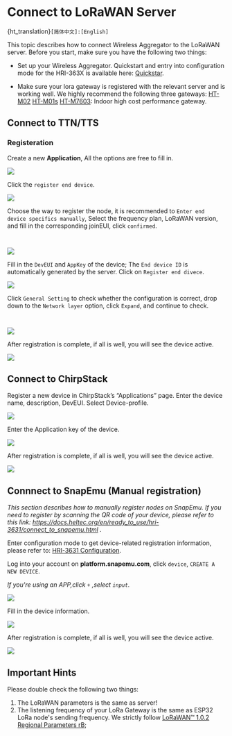 # Connect to LoRaWAN Server

{ht_translation}`[简体中文]:[English]`

This topic describes how to connect Wireless Aggregator to the LoRaWAN server. Before you start, make sure you have the following two things:

- Set up your Wireless Aggregator. Quickstart and entry into configuration mode for the HRI-363X is available here: [Quickstar](https://docs.heltec.org/en/ready_to_use/3631/quick_start.html).

- Make sure your lora gateway is registered with the relevant server and is working well.
We highly recommend the following three gateways:
[HT-M02](https://heltec.org/project/ht-m02-v2/)  [HT-M01s](https://heltec.org/project/ht-m01s-v2/)  [HT-M7603](https://heltec.org/project/ht-m7603/): Indoor high cost performance gateway.

## Connect to TTN/TTS
### Registeration
Create a new **Application**, All the options are free to fill in.

![](img/08.png)

Click the `register end device`.

![](img/09.png)

Choose the way to register the node, it is recommended to `Enter end device specifics manually`, Select the frequency plan, LoRaWAN version, and fill in the corresponding joinEUI, click `confirmed`.

``` {Tip} joinEUI corresponds to AppEUI on the device.

```

``` {Tip} As of November 2023, Heltec's products use LoRaWAN1.0.2 revision B.

```
![](img/10.png)

Fill in the `DevEUI` and `AppKey` of the device; The `End device ID` is automatically generated by the server. Click on `Register end divece`.

![](img/11.png)

Click `General Setting` to check whether the configuration is correct, drop down to the `Network layer` option, click `Expand`, and continue to check.

``` {Tip} The General Setting option is On the upper right corner. Be careful not to choose the wrong one. The General Setting option on the left is used to change the parameters of the Application.

```

``` {Tip} The default is Class_A after registration, and if the node is Class_C or Class_B, it needs to be selected and saved here.

```

![](img/12.png)

After registration is complete, if all is well, you will see the device active.

![](img/13.jpg)

## Connect to ChirpStack

Register a new device in ChirpStack’s “Applications” page. Enter the device name, description, DevEUI. Select Device-profile.

![](img/20.png)

Enter the Application key of the device.

![](img/21.png)

After registration is complete, if all is well, you will see the device active.

![](img/22.png)

## Connnect to SnapEmu (Manual registration)

*This section describes how to manually register nodes on SnapEmu. If you need to register by scanning the QR code of your device, please refer to this link: https://docs.heltec.org/en/ready_to_use/hri-3631/connect_to_snapemu.html .*

Enter configuration mode to get device-related registration information, please refer to: [HRI-3631 Configuration](https://docs.heltec.org/en/ready_to_use/hri-3631/quick_start.html#).

Log into your account on **platform.snapemu.com**, click `device`, `CREATE A NEW DEVICE`.

 *If you're using an APP,click `+` ,select `input`.*

![](img/platformcreate.png)

Fill in the device information.

![](img/platformregister.png)

After registration is complete, if all is well, you will see the device active.

![](img/platformcreategate.png)

## Important Hints

Please double check the following two things:

1. The LoRaWAN parameters is the same as server!
2. The listening frequency of your LoRa Gateway is the same as ESP32 LoRa node's sending frequency. We strictly follow [LoRaWAN™ 1.0.2 Regional Parameters rB](https://resource.heltec.cn/download/LoRaWANRegionalParametersv1.0.2_final_1944_1.pdf);

